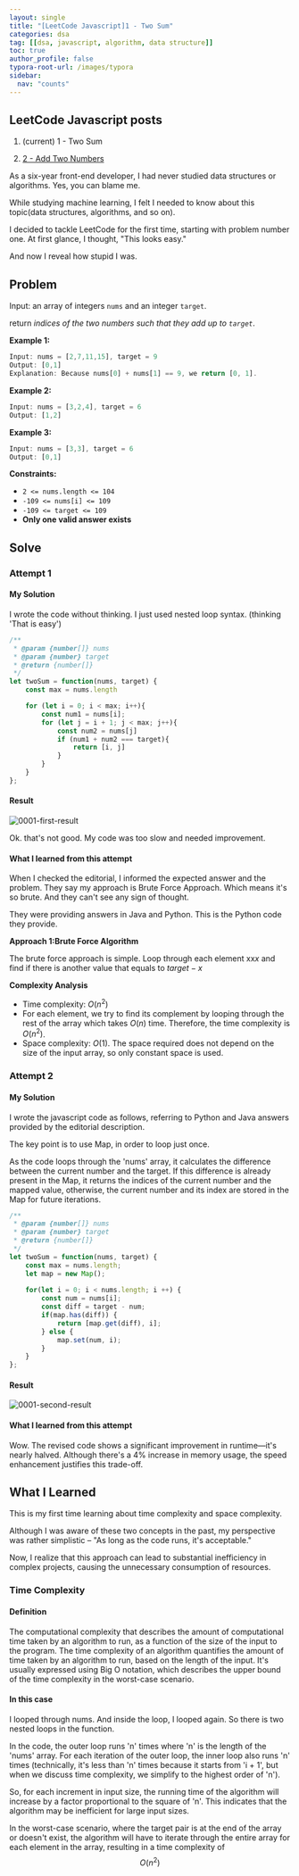 ```yaml
---
layout: single
title: "[LeetCode Javascript]1 - Two Sum"
categories: dsa
tag: [[dsa, javascript, algorithm, data structure]]
toc: true
author_profile: false
typora-root-url: /images/typora
sidebar:
  nav: "counts"
---
```


<nav class="cods"><h2>LeetCode Javascript posts</h2><ol><li><p>(current) 1 - Two Sum</p></li><li><a href="/dsa/LeetCode_Javascript~2_-_Add_Two_Numbers">2 - Add Two Numbers</a></li></ol></nav>

As a six-year front-end developer, I had never studied data structures or algorithms.
Yes, you can blame me.

While studying machine learning, I felt I needed to know about this topic(data structures, algorithms, and so on).

I decided to tackle LeetCode for the first time, starting with problem number one. 
At first glance, I thought, "This looks easy."

And now I reveal how stupid I was.



## Problem

Input: an array of integers `nums` and an integer `target`.

return *indices of the two numbers such that they add up to `target`*.

**Example 1:**

```javascript
Input: nums = [2,7,11,15], target = 9
Output: [0,1]
Explanation: Because nums[0] + nums[1] == 9, we return [0, 1].
```

**Example 2:**

```javascript
Input: nums = [3,2,4], target = 6
Output: [1,2]
```

**Example 3:**

```javascript
Input: nums = [3,3], target = 6
Output: [0,1]
```

**Constraints:**

- `2 <= nums.length <= 104`
- `-109 <= nums[i] <= 109`
- `-109 <= target <= 109`
- **Only one valid answer exists**



## Solve 

### Attempt 1

#### My Solution

I wrote the code without thinking.
I just used nested loop syntax. (thinking 'That is easy')

``` javascript
/**
 * @param {number[]} nums
 * @param {number} target
 * @return {number[]}
 */
let twoSum = function(nums, target) {
    const max = nums.length

    for (let i = 0; i < max; i++){
        const num1 = nums[i];
        for (let j = i + 1; j < max; j++){
            const num2 = nums[j]
            if (num1 + num2 === target){
                return [i, j]
            }
        }
    }
};
```

#### Result

![0001-first-result](/images/typora/images/typora/images/typoraimages/typora/0001-first-result.png)

Ok. that's not good.
My code was too slow and needed improvement.



#### What I learned from this attempt

When I checked the editorial, I informed the expected answer and the problem.
They say my approach is Brute Force Approach. 
Which means it's so brute. And they can't see any sign of thought.

They were providing answers in Java and Python. This is the Python code they provide.

**Approach 1:Brute Force Algorithm**

The brute force approach is simple. Loop through each element xx*x* and find if there is another value that equals to $target−x$

**Complexity Analysis**

- Time complexity: $O(n^2)$
- For each element, we try to find its complement by looping through the rest of the array which takes $O(n)$ time. Therefore, the time complexity is $O(n^2)$.
- Space complexity: $O(1)$.
  The space required does not depend on the size of the input array, so only constant space is used.

### Attempt 2

#### My Solution

I wrote the javascript code as follows, referring to Python and Java answers provided by the editorial description.

The key point is to use Map, in order to loop just once.

As the code loops through the 'nums' array, it calculates the difference between the current number and the target. If this difference is already present in the Map, it returns the indices of the current number and the mapped value, otherwise, the current number and its index are stored in the Map for future iterations.

``` javascript
/**
 * @param {number[]} nums
 * @param {number} target
 * @return {number[]}
 */
let twoSum = function(nums, target) {
    const max = nums.length;
    let map = new Map();
        
    for(let i = 0; i < nums.length; i ++) {
        const num = nums[i];
        const diff = target - num;
        if(map.has(diff)) {
            return [map.get(diff), i];
        } else {
            map.set(num, i);
        }
    }
};
```

#### Result

![0001-second-result](/images/typora/images/typora/images/typoraimages/typora/0001-second-result.png)

#### What I learned from this attempt

Wow. The revised code shows a significant improvement in runtime—it's nearly halved. 
Although there's a 4% increase in memory usage, the speed enhancement justifies this trade-off.





## What I Learned

This is my first time learning about time complexity and space complexity.

Although I was aware of these two concepts in the past, my perspective was rather simplistic – "As long as the code runs, it's acceptable."

Now, I realize that this approach can lead to substantial inefficiency in complex projects, causing the unnecessary consumption of resources.

### Time Complexity

#### Definition

The computational complexity that describes the amount of computational time taken by an algorithm to run, as a function of the size of the input to the program. The time complexity of an algorithm quantifies the amount of time taken by an algorithm to run, based on the length of the input. It's usually expressed using Big O notation, which describes the upper bound of the time complexity in the worst-case scenario.

#### In this case

I looped through nums. And inside the loop, I looped again. So there is two nested loops in the function.

In the code, the outer loop runs 'n' times where 'n' is the length of the 'nums' array. For each iteration of the outer loop, the inner loop also runs 'n' times (technically, it's less than 'n' times because it starts from 'i + 1', but when we discuss time complexity, we simplify to the highest order of 'n'). 

So, for each increment in input size, the running time of the algorithm will increase by a factor proportional to the square of 'n'. This indicates that the algorithm may be inefficient for large input sizes.

In the worst-case scenario, where the target pair is at the end of the array or doesn't exist, the algorithm will have to iterate through the entire array for each element in the array, resulting in a time complexity of $$O(n^2)$$